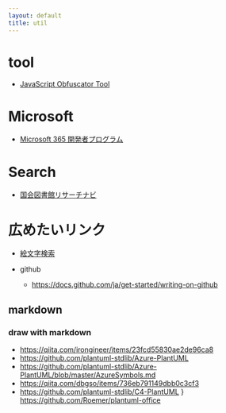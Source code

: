 ```yaml
---
layout: default
title: util
---
```


# tool

* [JavaScript Obfuscator Tool](https://obfuscator.io/)

# Microsoft

* [Microsoft 365 開発者プログラム](https://developer.microsoft.com/)

# Search

* [国会図書館リサーチナビ](https://rnavi.ndl.go.jp/jp/material.html)

# 広めたいリンク

* [絵文字検索](https://lets-emoji.com/)

* github
  *  https://docs.github.com/ja/get-started/writing-on-github

## markdown


### draw with markdown

* https://qiita.com/irongineer/items/23fcd55830ae2de96ca8
* https://github.com/plantuml-stdlib/Azure-PlantUML
* https://github.com/plantuml-stdlib/Azure-PlantUML/blob/master/AzureSymbols.md
* https://qiita.com/dbgso/items/736eb791149dbb0c3cf3
* https://github.com/plantuml-stdlib/C4-PlantUML
} https://github.com/Roemer/plantuml-office
